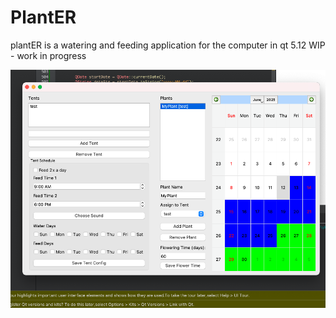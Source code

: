 # PlantER
plantER is a watering and feeding application for the computer in qt 5.12
WIP - work in progress

![screenshot ](screenshot.png)